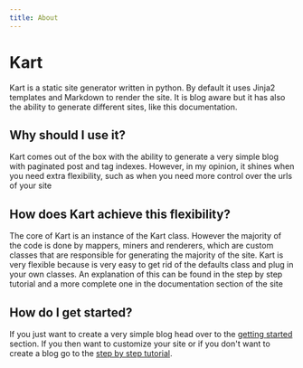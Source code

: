 ```yaml
---
title: About
---
```

# Kart

Kart is a static site generator written in python. By default it uses Jinja2 templates and Markdown to render the site. It is blog aware but it has also the ability to generate different sites, like this documentation.

## Why should I use it?
Kart comes out of the box with the ability to generate a very simple blog with paginated post and tag indexes. However, in my opinion, it shines when you need extra flexibility, such as when you need more control over the urls of your site

## How does Kart achieve this flexibility?
The core of Kart is an instance of the Kart class. However the majority of the code is done by mappers, miners and renderers, which are custom classes that are responsible for generating the majority of the site. Kart is very flexible because is very easy to get rid of the defaults class and plug in your own classes. An explanation of this can be found in the step by step tutorial and a more complete one in the documentation section of the site

## How do I get started?
If you just want to create a very simple blog head over to the [getting started](getting_started) section.
If you then want to customize your site or if you don't want to create a blog go to the [step by step tutorial](step-by-step/minimal-site).
